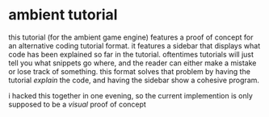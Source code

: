 # ambient tutorial
this tutorial (for the ambient game engine) features a proof of concept for an alternative coding tutorial format.
it features a sidebar that displays what code has been explained so far in the tutorial.
oftentimes tutorials will just tell you what snippets go where, and the reader can either
make a mistake or lose track of something. this format solves that problem by having the tutorial *explain*
the code, and having the sidebar show a cohesive program.

i hacked this together in one evening, so the current implemention is only supposed to be a *visual* proof of concept
